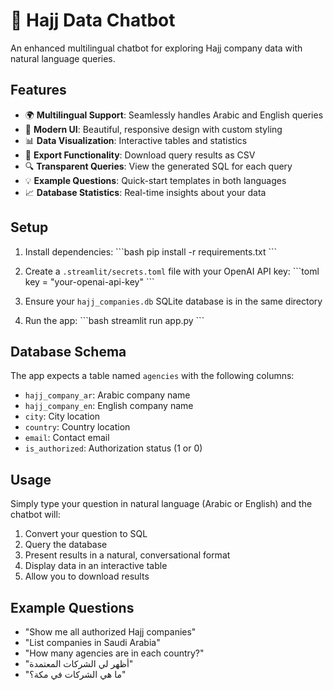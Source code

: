 # 🕋 Hajj Data Chatbot

An enhanced multilingual chatbot for exploring Hajj company data with natural language queries.

## Features

- 🌍 **Multilingual Support**: Seamlessly handles Arabic and English queries
- 🎨 **Modern UI**: Beautiful, responsive design with custom styling
- 📊 **Data Visualization**: Interactive tables and statistics
- 💾 **Export Functionality**: Download query results as CSV
- 🔍 **Transparent Queries**: View the generated SQL for each query
- 💡 **Example Questions**: Quick-start templates in both languages
- 📈 **Database Statistics**: Real-time insights about your data

## Setup

1. Install dependencies:
\`\`\`bash
pip install -r requirements.txt
\`\`\`

2. Create a `.streamlit/secrets.toml` file with your OpenAI API key:
\`\`\`toml
key = "your-openai-api-key"
\`\`\`

3. Ensure your `hajj_companies.db` SQLite database is in the same directory

4. Run the app:
\`\`\`bash
streamlit run app.py
\`\`\`

## Database Schema

The app expects a table named `agencies` with the following columns:
- `hajj_company_ar`: Arabic company name
- `hajj_company_en`: English company name
- `city`: City location
- `country`: Country location
- `email`: Contact email
- `is_authorized`: Authorization status (1 or 0)

## Usage

Simply type your question in natural language (Arabic or English) and the chatbot will:
1. Convert your question to SQL
2. Query the database
3. Present results in a natural, conversational format
4. Display data in an interactive table
5. Allow you to download results

## Example Questions

- "Show me all authorized Hajj companies"
- "List companies in Saudi Arabia"
- "How many agencies are in each country?"
- "أظهر لي الشركات المعتمدة"
- "ما هي الشركات في مكة؟"
